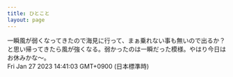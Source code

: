 ```yaml
---
title: ひとこと
layout: page
---
```

<div class="box" dt="1674798063648">
  一瞬風が弱くなってきたので海見に行って、まぁ乗れない事も無いので出るか？と思い帰ってきたら風が強くなる。弱かったのは一瞬だった模様。やはり今日はお休みかな〜。
  <div class="content is-small">Fri Jan 27 2023 14:41:03 GMT+0900 (日本標準時)</div>
</div>